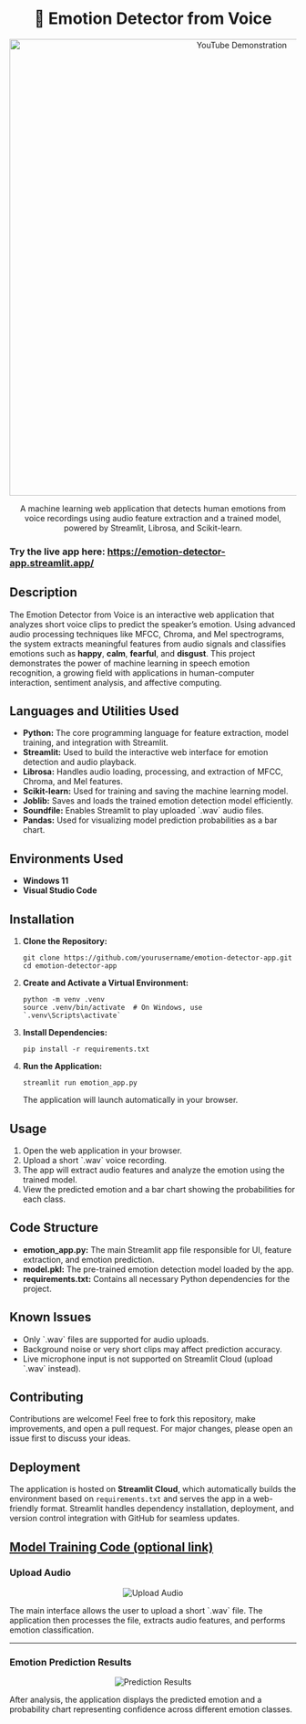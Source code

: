 <h1 align="center">🎤 Emotion Detector from Voice</h1>

<p align="center">
  <a href="https://youtu.be/OthfVoaf9wE"><img src="https://i.imgur.com/AhK9NWN.gif" alt="YouTube Demonstration" width="800"></a>
</p>

<p align="center">A machine learning web application that detects human emotions from voice recordings using audio feature extraction and a trained model, powered by Streamlit, Librosa, and Scikit-learn.</p>

<h3>Try the live app here: <a href="https://emotiondetector-asthtb5zdfd2dcqtg3pq3i.streamlit.app/">https://emotion-detector-app.streamlit.app/</a></h3>

<h2>Description</h2>
<p>The Emotion Detector from Voice is an interactive web application that analyzes short voice clips to predict the speaker’s emotion. Using advanced audio processing techniques like MFCC, Chroma, and Mel spectrograms, the system extracts meaningful features from audio signals and classifies emotions such as <b>happy</b>, <b>calm</b>, <b>fearful</b>, and <b>disgust</b>. This project demonstrates the power of machine learning in speech emotion recognition, a growing field with applications in human-computer interaction, sentiment analysis, and affective computing.</p>

<h2>Languages and Utilities Used</h2>
<ul>
    <li><b>Python:</b> The core programming language for feature extraction, model training, and integration with Streamlit.</li>
    <li><b>Streamlit:</b> Used to build the interactive web interface for emotion detection and audio playback.</li>
    <li><b>Librosa:</b> Handles audio loading, processing, and extraction of MFCC, Chroma, and Mel features.</li>
    <li><b>Scikit-learn:</b> Used for training and saving the machine learning model.</li>
    <li><b>Joblib:</b> Saves and loads the trained emotion detection model efficiently.</li>
    <li><b>Soundfile:</b> Enables Streamlit to play uploaded `.wav` audio files.</li>
    <li><b>Pandas:</b> Used for visualizing model prediction probabilities as a bar chart.</li>
</ul>

<h2>Environments Used</h2>
<ul>
    <li><b>Windows 11</b></li>
    <li><b>Visual Studio Code</b></li>
</ul>

<h2>Installation</h2>
<ol>
    <li><strong>Clone the Repository:</strong>
        <pre><code>git clone https://github.com/yourusername/emotion-detector-app.git
cd emotion-detector-app</code></pre>
    </li>
    <li><strong>Create and Activate a Virtual Environment:</strong>
        <pre><code>python -m venv .venv
source .venv/bin/activate  # On Windows, use `.venv\Scripts\activate`</code></pre>
    </li>
    <li><strong>Install Dependencies:</strong>
        <pre><code>pip install -r requirements.txt</code></pre>
    </li>
    <li><strong>Run the Application:</strong>
        <pre><code>streamlit run emotion_app.py</code></pre>
        The application will launch automatically in your browser.
    </li>
</ol>

<h2>Usage</h2>
<ol>
    <li>Open the web application in your browser.</li>
    <li>Upload a short `.wav` voice recording.</li>
    <li>The app will extract audio features and analyze the emotion using the trained model.</li>
    <li>View the predicted emotion and a bar chart showing the probabilities for each class.</li>
</ol>

<h2>Code Structure</h2>
<ul>
    <li><strong>emotion_app.py:</strong> The main Streamlit app file responsible for UI, feature extraction, and emotion prediction.</li>
    <li><strong>model.pkl:</strong> The pre-trained emotion detection model loaded by the app.</li>
    <li><strong>requirements.txt:</strong> Contains all necessary Python dependencies for the project.</li>
</ul>

<h2>Known Issues</h2>
<ul>
    <li>Only `.wav` files are supported for audio uploads.</li>
    <li>Background noise or very short clips may affect prediction accuracy.</li>
    <li>Live microphone input is not supported on Streamlit Cloud (upload `.wav` instead).</li>
</ul>

<h2>Contributing</h2>
<p>Contributions are welcome! Feel free to fork this repository, make improvements, and open a pull request. For major changes, please open an issue first to discuss your ideas.</p>

<h2>Deployment</h2>
<p>The application is hosted on <b>Streamlit Cloud</b>, which automatically builds the environment based on <code>requirements.txt</code> and serves the app in a web-friendly format. Streamlit handles dependency installation, deployment, and version control integration with GitHub for seamless updates.</p>

<h2><a href="https://github.com/pedromussi1/emotion_detector/blob/main/train_model.py">Model Training Code (optional link)</a></h2>

<h3>Upload Audio</h3>
<p align="center">
    <img src="https://i.imgur.com/WThXjye.png" alt="Upload Audio">
</p>
<p>The main interface allows the user to upload a short `.wav` file. The application then processes the file, extracts audio features, and performs emotion classification.</p>

<hr>

<h3>Emotion Prediction Results</h3>
<p align="center">
    <img src="https://i.imgur.com/7lUzBuL.png" alt="Prediction Results">
</p>
<p>After analysis, the application displays the predicted emotion and a probability chart representing confidence across different emotion classes.</p>
